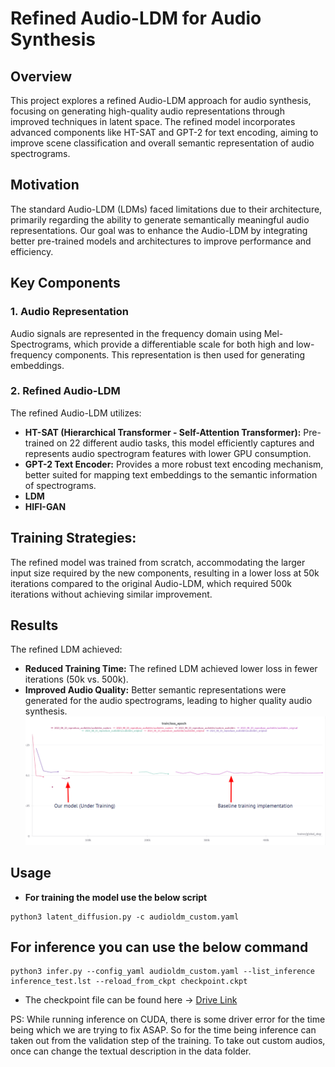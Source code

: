 # Refined Audio-LDM for Audio Synthesis

## Overview

This project explores a refined Audio-LDM approach for audio synthesis, focusing on generating high-quality audio representations through improved techniques in latent space. The refined model incorporates advanced components like HT-SAT and GPT-2 for text encoding, aiming to improve scene classification and overall semantic representation of audio spectrograms.

## Motivation

The standard Audio-LDM (LDMs) faced limitations due to their architecture, primarily regarding the ability to generate semantically meaningful audio representations. Our goal was to enhance the Audio-LDM by integrating better pre-trained models and architectures to improve performance and efficiency.

## Key Components

### 1. Audio Representation
Audio signals are represented in the frequency domain using Mel-Spectrograms, which provide a differentiable scale for both high and low-frequency components. This representation is then used for generating embeddings.

### 2. Refined Audio-LDM
The refined Audio-LDM utilizes:
- **HT-SAT (Hierarchical Transformer - Self-Attention Transformer):** Pre-trained on 22 different audio tasks, this model efficiently captures and represents audio spectrogram features with lower GPU consumption.
- **GPT-2 Text Encoder:** Provides a more robust text encoding mechanism, better suited for mapping text embeddings to the semantic information of spectrograms. 
- **LDM**
- **HIFI-GAN**
  
## Training Strategies:
The refined model was trained from scratch, accommodating the larger input size required by the new components, resulting in a lower loss at 50k iterations compared to the original Audio-LDM, which required 500k iterations without achieving similar improvement.

## Results

The refined LDM achieved:
- **Reduced Training Time:** The refined LDM achieved lower loss in fewer iterations (50k vs. 500k).
- **Improved Audio Quality:** Better semantic representations were generated for the audio spectrograms, leading to higher quality audio synthesis.
 ![Loss Function Graph](https://github.com/Sid-tyagi-ar/Audio-Scene-Synthesis/blob/main/Training%20Loss%20Graph.png)


## Usage 
- **For training the model use the below script** 

```shell
python3 latent_diffusion.py -c audioldm_custom.yaml
```

## For inference you can use the below command

```shell
python3 infer.py --config_yaml audioldm_custom.yaml --list_inference inference_test.lst --reload_from_ckpt checkpoint.ckpt
```
- The checkpoint file can be found here -> [Drive Link](https://drive.google.com/file/d/1-zWIR3CiNpr75yrP4cByd2KD7lfWSUU5/view?usp=drive_link)


PS: While running inference on CUDA, there is some driver error for the time being which we are trying to fix ASAP. So for the time being inference can taken out from the validation step of the training. To take out custom audios, once can change the textual description in the data folder.


